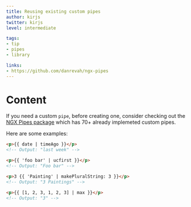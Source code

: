 ```yaml
---
title: Reusing existing custom pipes
author: kirjs
twitter: kirjs
level: intermediate

tags:
- tip
- pipes
- library

links:
- https://github.com/danrevah/ngx-pipes
---
```


# Content
If you need a custom `pipe`, before creating one, consider checking out the [NGX Pipes package](https://github.com/danrevah/ngx-pipes) which has 70+ already implemeted custom pipes.

Here are some examples:

```html
<p>{{ date | timeAgo }}</p> 
<!-- Output: "last week" -->

<p>{{ 'foo bar' | ucfirst }}</p>
<!-- Output: "Foo bar" -->

<p>3 {{ 'Painting' | makePluralString: 3 }}</p>
<!-- Output: "3 Paintings" -->

<p>{{ [1, 2, 3, 1, 2, 3] | max }}</p>
<!-- Output: "3" -->
```

